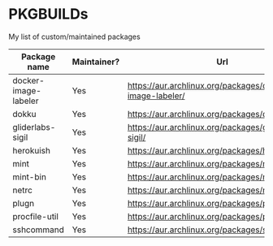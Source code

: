 # PKGBUILDs
My list of custom/maintained packages

| Package name         | Maintainer? | Url                                                      |
| -------------------- | ----------- | -------------------------------------------------------- |
| docker-image-labeler | Yes         | https://aur.archlinux.org/packages/docker-image-labeler/ |
| dokku                | Yes         | https://aur.archlinux.org/packages/dokku/                |
| gliderlabs-sigil     | Yes         | https://aur.archlinux.org/packages/gliderlabs-sigil/     |
| herokuish            | Yes         | https://aur.archlinux.org/packages/herokuish/            |
| mint                 | Yes         | https://aur.archlinux.org/packages/mint/                 |
| mint-bin             | Yes         | https://aur.archlinux.org/packages/mint-bin/             |
| netrc                | Yes         | https://aur.archlinux.org/packages/netrc/                |
| plugn                | Yes         | https://aur.archlinux.org/packages/plugn/                |
| procfile-util        | Yes         | https://aur.archlinux.org/packages/procfile-util/        |
| sshcommand           | Yes         | https://aur.archlinux.org/packages/sshcommand/           |
